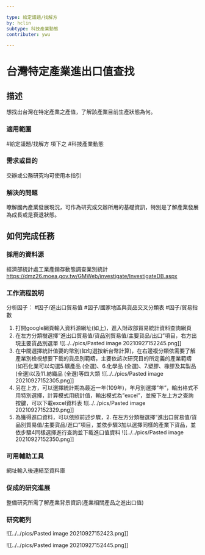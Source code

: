 ```yaml
---

type: 給定議題/找解方
by: hclin
subtype: 科技產業動態
contributer: ywu

---
```


# 台灣特定產業進出口值查找


## 描述
想找出台灣在特定產業之產值，了解該產業目前生產狀態為何。

### 適用範圍
#給定議題/找解方  項下之 #科技產業動態

### 需求或目的
交辦或公務研究均可使用本指引

### 解決的問題
瞭解國內產業發展現況，可作為研究或交辦所用的基礎資訊，特別是了解產業發展為成長或是衰退狀態。

## 如何完成任務
### 採用的資料源
經濟部統計處工業產銷存動態調查業別統計
https://dmz26.moea.gov.tw/GMWeb/investigate/InvestigateDB.aspx

### 工作流程說明
分析因子： #因子/進出口貿易值  #因子/國家地區與貨品交叉分類表 #因子/貿易指數


1. 打開google網頁輸入資料源網址(如上)，進入財政部貿易統計資料查詢網頁
2.	在左方分類樹選擇”進出口貿易值/貨品別貿易值/主要貨品/出口”項目，右方出現主要貨品別選單
![[../../pics/Pasted image 20210927152245.png]]
3. 在中間選擇統計值要的幣別(如勾選按新台幣計算)，在右邊複分類依需要了解產業別檢視想要下載的貨品別範疇，主要依該次研究目的所定義的產業範疇(如石化業可以勾選5.礦產品 (全選)、6.化學品 (全選)、7.塑膠、橡膠及其製品 (全選)以及11.紡織品 (全選)等四大類
![[../../pics/Pasted image 20210927152305.png]]
4. 另在上方，可以選擇統計期為最近一年(109年)，年月別選擇”年”，輸出格式不用特別選擇，計算模式用統計值，輸出模式為”excel”，並按下左上方之查詢按鍵，可以下載excel資料表
![[../../pics/Pasted image 20210927152329.png]]
5. 為獲得進口資料，可以依照前述步驟，2.	在左方分類樹選擇”進出口貿易值/貨品別貿易值/主要貨品/進口”項目，並依步驟3加以選擇同樣的產業下貨品，並依步驟4同樣選擇進行查詢並下載進口值資料
![[../../pics/Pasted image 20210927152350.png]]


### 可用輔助工具
網址輸入後連結至資料庫

### 促成的研究進展
整備研究所需了解產業背景資訊(產業相關產品之進出口值) 

### 研究範列
![[../../pics/Pasted image 20210927152423.png]]

![[../../pics/Pasted image 20210927152445.png]]